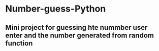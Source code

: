# Number-guess-Python

## Mini project for guessing hte nummber user enter and the number generated from random function
